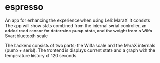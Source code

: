 # espresso

An app for enhancing the experience when using Lelit MaraX. It consists The app will show stats combined from the internal serial controller, an added reed sensor for determine pump state, and the weight from a Wilfa Svart bluetooth scale.

The backend consists of two parts; the Wilfa scale and the MaraX internals (pump + serial). The frontend is displays current state and a graph with the temperature history of 120 seconds.
